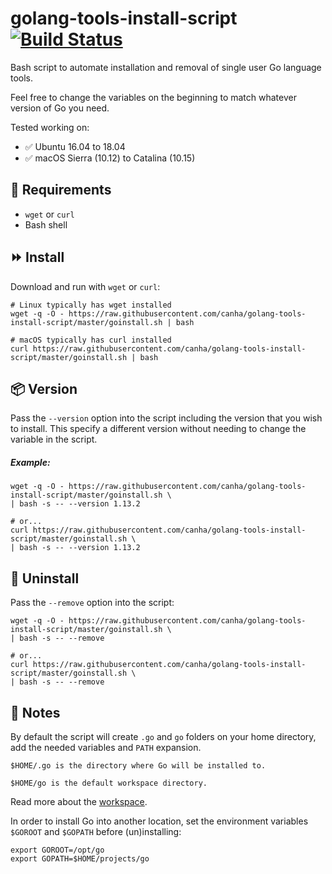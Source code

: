 # golang-tools-install-script [![Build Status](https://travis-ci.org/canha/golang-tools-install-script.svg?branch=master)](https://travis-ci.org/canha/golang-tools-install-script)

Bash script to automate installation and removal of single user Go language tools.

Feel free to change the variables on the beginning to match whatever version of Go you need.

Tested working on:

* :white_check_mark: Ubuntu 16.04 to 18.04
* :white_check_mark: macOS Sierra (10.12) to Catalina (10.15)

## :hammer: Requirements
* `wget` or `curl`
* Bash shell

## :fast_forward: Install

Download and run with `wget` or `curl`:

```shell
# Linux typically has wget installed
wget -q -O - https://raw.githubusercontent.com/canha/golang-tools-install-script/master/goinstall.sh | bash

# macOS typically has curl installed
curl https://raw.githubusercontent.com/canha/golang-tools-install-script/master/goinstall.sh | bash
```

## :package: Version

Pass the `--version` option into the script including the version that you wish to install. This specify a different version without needing to change the variable in the script.

##### Example:

```shell
wget -q -O - https://raw.githubusercontent.com/canha/golang-tools-install-script/master/goinstall.sh \
| bash -s -- --version 1.13.2

# or...
curl https://raw.githubusercontent.com/canha/golang-tools-install-script/master/goinstall.sh \
| bash -s -- --version 1.13.2
```

## :no_entry_sign: Uninstall

Pass the `--remove` option into the script:

```shell
wget -q -O - https://raw.githubusercontent.com/canha/golang-tools-install-script/master/goinstall.sh \
| bash -s -- --remove

# or...
curl https://raw.githubusercontent.com/canha/golang-tools-install-script/master/goinstall.sh \
| bash -s -- --remove
```

## :pencil: Notes

By default the script will create `.go` and `go` folders on your home directory, add the needed variables and `PATH` expansion.

`$HOME/.go is the directory where Go will be installed to.`

`$HOME/go is the default workspace directory.`

Read more about the [workspace](http://golang.org/doc/code.html).

In order to install Go into another location, set the environment variables `$GOROOT` and `$GOPATH` before (un)installing:

```shell
export GOROOT=/opt/go
export GOPATH=$HOME/projects/go
```
